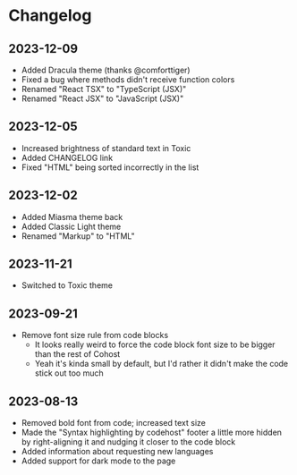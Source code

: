 # Changelog

## 2023-12-09

- Added Dracula theme (thanks @comforttiger)
- Fixed a bug where methods didn't receive function colors
- Renamed "React TSX" to "TypeScript (JSX)"
- Renamed "React JSX" to "JavaScript (JSX)"

## 2023-12-05

- Increased brightness of standard text in Toxic
- Added CHANGELOG link
- Fixed "HTML" being sorted incorrectly in the list

## 2023-12-02

- Added Miasma theme back
- Added Classic Light theme
- Renamed "Markup" to "HTML"

## 2023-11-21

- Switched to Toxic theme

## 2023-09-21

- Remove font size rule from code blocks
  - It looks really weird to force the code block font size to be bigger than
    the rest of Cohost
  - Yeah it's kinda small by default, but I'd rather it didn't make the code
    stick out too much

## 2023-08-13

- Removed bold font from code; increased text size
- Made the "Syntax highlighting by codehost" footer a little more hidden by
  right-aligning it and nudging it closer to the code block
- Added information about requesting new languages
- Added support for dark mode to the page
